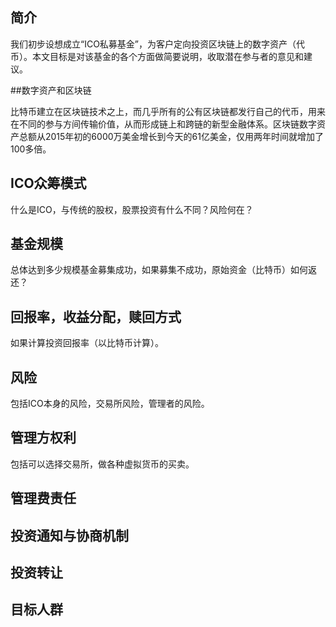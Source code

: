 
## 简介

我们初步设想成立“ICO私募基金”，为客户定向投资区块链上的数字资产（代币）。本文目标是对该基金的各个方面做简要说明，收取潜在参与者的意见和建议。

##数字资产和区块链

比特币建立在区块链技术之上，而几乎所有的公有区块链都发行自己的代币，用来在不同的参与方间传输价值，从而形成链上和跨链的新型金融体系。区块链数字资产总额从2015年初的6000万美金增长到今天的61亿美金，仅用两年时间就增加了100多倍。

## ICO众筹模式

什么是ICO，与传统的股权，股票投资有什么不同？风险何在？

## 基金规模

总体达到多少规模基金募集成功，如果募集不成功，原始资金（比特币）如何返还？

## 回报率，收益分配，赎回方式

如果计算投资回报率（以比特币计算）。


## 风险

包括ICO本身的风险，交易所风险，管理者的风险。

## 管理方权利

包括可以选择交易所，做各种虚拟货币的买卖。

## 管理费责任


## 投资通知与协商机制

## 投资转让

## 目标人群
